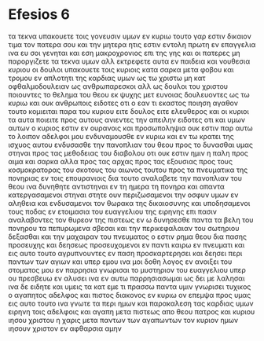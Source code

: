 # Efesios 6
τα τεκνα υπακουετε τοις γονευσιν υμων εν κυριω τουτο γαρ εστιν δικαιον
τιμα τον πατερα σου και την μητερα ητις εστιν εντολη πρωτη εν επαγγελια
ινα ευ σοι γενηται και εση μακροχρονιος επι της γης
και οι πατερες μη παροργιζετε τα τεκνα υμων αλλ εκτρεφετε αυτα εν παιδεια και νουθεσια κυριου
οι δουλοι υπακουετε τοις κυριοις κατα σαρκα μετα φοβου και τρομου εν απλοτητι της καρδιας υμων ως τω χριστω
μη κατ οφθαλμοδουλειαν ως ανθρωπαρεσκοι αλλ ως δουλοι του χριστου ποιουντες το θελημα του θεου εκ ψυχης
μετ ευνοιας δουλευοντες ως τω κυριω και ουκ ανθρωποις
ειδοτες οτι ο εαν τι εκαστος ποιηση αγαθον τουτο κομιειται παρα του κυριου ειτε δουλος ειτε ελευθερος
και οι κυριοι τα αυτα ποιειτε προς αυτους ανιεντες την απειλην ειδοτες οτι και υμων αυτων ο κυριος εστιν εν ουρανοις και προσωποληψια ουκ εστιν παρ αυτω
το λοιπον αδελφοι μου ενδυναμουσθε εν κυριω και εν τω κρατει της ισχυος αυτου
ενδυσασθε την πανοπλιαν του θεου προς το δυνασθαι υμας στηναι προς τας μεθοδειας του διαβολου
οτι ουκ εστιν ημιν η παλη προς αιμα και σαρκα αλλα προς τας αρχας προς τας εξουσιας προς τους κοσμοκρατορας του σκοτους του αιωνος τουτου προς τα πνευματικα της πονηριας εν τοις επουρανιοις
δια τουτο αναλαβετε την πανοπλιαν του θεου ινα δυνηθητε αντιστηναι εν τη ημερα τη πονηρα και απαντα κατεργασαμενοι στηναι
στητε ουν περιζωσαμενοι την οσφυν υμων εν αληθεια και ενδυσαμενοι τον θωρακα της δικαιοσυνης
και υποδησαμενοι τους ποδας εν ετοιμασια του ευαγγελιου της ειρηνης
επι πασιν αναλαβοντες τον θυρεον της πιστεως εν ω δυνησεσθε παντα τα βελη του πονηρου τα πεπυρωμενα σβεσαι
και την περικεφαλαιαν του σωτηριου δεξασθαι και την μαχαιραν του πνευματος ο εστιν ρημα θεου
δια πασης προσευχης και δεησεως προσευχομενοι εν παντι καιρω εν πνευματι και εις αυτο τουτο αγρυπνουντες εν παση προσκαρτερησει και δεησει περι παντων των αγιων
και υπερ εμου ινα μοι δοθη λογος εν ανοιξει του στοματος μου εν παρρησια γνωρισαι το μυστηριον του ευαγγελιου
υπερ ου πρεσβευω εν αλυσει ινα εν αυτω παρρησιασωμαι ως δει με λαλησαι 
ινα δε ειδητε και υμεις τα κατ εμε τι πρασσω παντα υμιν γνωρισει τυχικος ο αγαπητος αδελφος και πιστος διακονος εν κυριω
ον επεμψα προς υμας εις αυτο τουτο ινα γνωτε τα περι ημων και παρακαλεση τας καρδιας υμων
ειρηνη τοις αδελφοις και αγαπη μετα πιστεως απο θεου πατρος και κυριου ιησου χριστου
η χαρις μετα παντων των αγαπωντων τον κυριον ημων ιησουν χριστον εν αφθαρσια αμην
